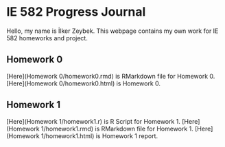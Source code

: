 # IE 582 Progress Journal

Hello, my name is İlker Zeybek. This webpage contains my own work for IE 582 homeworks and project.

## Homework 0
[Here](Homework 0/homework0.rmd) is RMarkdown file for Homework 0.
[Here](Homework 0/homework0.html) is Homework 0.

## Homework 1
[Here](Homework 1/homework1.r) is R Script for Homework 1.
[Here](Homework 1/homework1.rmd) is RMarkdown file for Homework 1.
[Here](Homework 1/homework1.html) is Homework 1 report.



